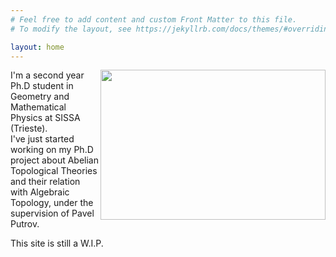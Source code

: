 ```yaml
---
# Feel free to add content and custom Front Matter to this file.
# To modify the layout, see https://jekyllrb.com/docs/themes/#overriding-theme-defaults

layout: home
---
```



<div>
    <img src="profilePic.JPG"
        align="right"
        width="360"
        height="240"
        style="float">
  <p>I'm a second year Ph.D student in Geometry and Mathematical Physics at SISSA (Trieste).<br> 
  I've just started working on my Ph.D project about Abelian Topological Theories and their relation with Algebraic Topology, under the supervision of Pavel Putrov. 
  </p> 
  
  <p>This site is still a W.I.P.</p>

</div>